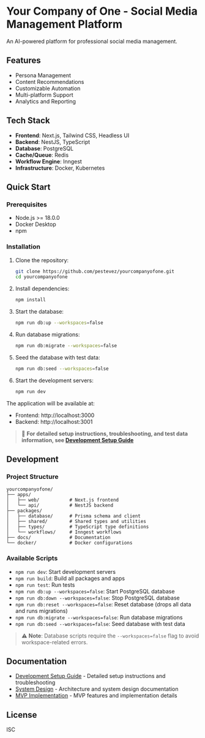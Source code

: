 # Your Company of One - Social Media Management Platform

An AI-powered platform for professional social media management.

## Features

- Persona Management
- Content Recommendations
- Customizable Automation
- Multi-platform Support
- Analytics and Reporting

## Tech Stack

- **Frontend**: Next.js, Tailwind CSS, Headless UI
- **Backend**: NestJS, TypeScript
- **Database**: PostgreSQL
- **Cache/Queue**: Redis
- **Workflow Engine**: Inngest
- **Infrastructure**: Docker, Kubernetes

## Quick Start

### Prerequisites

- Node.js >= 18.0.0
- Docker Desktop
- npm

### Installation

1. Clone the repository:
   ```bash
   git clone https://github.com/pestevez/yourcompanyofone.git
   cd yourcompanyofone
   ```

2. Install dependencies:
   ```bash
   npm install
   ```

3. Start the database:
   ```bash
   npm run db:up --workspaces=false
   ```

4. Run database migrations:
   ```bash
   npm run db:migrate --workspaces=false
   ```

5. Seed the database with test data:
   ```bash
   npm run db:seed --workspaces=false
   ```

6. Start the development servers:
   ```bash
   npm run dev
   ```

The application will be available at:
- Frontend: http://localhost:3000
- Backend: http://localhost:3001

> 📖 **For detailed setup instructions, troubleshooting, and test data information, see [Development Setup Guide](docs/development-setup.md)**

## Development

### Project Structure

```
yourcompanyofone/
├── apps/
│   ├── web/           # Next.js frontend
│   └── api/           # NestJS backend
├── packages/
│   ├── database/      # Prisma schema and client
│   ├── shared/        # Shared types and utilities
│   ├── types/         # TypeScript type definitions
│   └── workflows/     # Inngest workflows
├── docs/              # Documentation
└── docker/            # Docker configurations
```

### Available Scripts

- `npm run dev`: Start development servers
- `npm run build`: Build all packages and apps
- `npm run test`: Run tests
- `npm run db:up --workspaces=false`: Start PostgreSQL database
- `npm run db:down --workspaces=false`: Stop PostgreSQL database
- `npm run db:reset --workspaces=false`: Reset database (drops all data and runs migrations)
- `npm run db:migrate --workspaces=false`: Run database migrations
- `npm run db:seed --workspaces=false`: Seed database with test data

> ⚠️ **Note**: Database scripts require the `--workspaces=false` flag to avoid workspace-related errors.

## Documentation

- [Development Setup Guide](docs/development-setup.md) - Detailed setup instructions and troubleshooting
- [System Design](docs/system-design.md) - Architecture and system design documentation
- [MVP Implementation](docs/mvp-implementation.md) - MVP features and implementation details

## License

ISC 